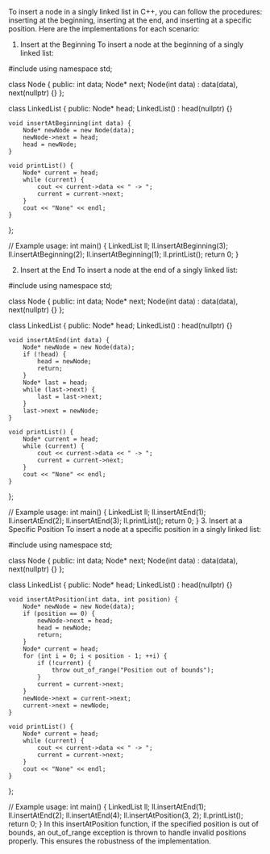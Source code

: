 To insert a node in a singly linked list in C++, you can follow the procedures:
 inserting at the beginning, inserting at the end, and inserting at a specific position. Here are the implementations for each scenario:

1. Insert at the Beginning
To insert a node at the beginning of a singly linked list:

#include <iostream>
using namespace std;

class Node {
public:
    int data;
    Node* next;
    Node(int data) : data(data), next(nullptr) {}
};

class LinkedList {
public:
    Node* head;
    LinkedList() : head(nullptr) {}

    void insertAtBeginning(int data) {
        Node* newNode = new Node(data);
        newNode->next = head;
        head = newNode;
    }

    void printList() {
        Node* current = head;
        while (current) {
            cout << current->data << " -> ";
            current = current->next;
        }
        cout << "None" << endl;
    }
};

// Example usage:
int main() {
    LinkedList ll;
    ll.insertAtBeginning(3);
    ll.insertAtBeginning(2);
    ll.insertAtBeginning(1);
    ll.printList();
    return 0;
}

2. Insert at the End
To insert a node at the end of a singly linked list:


#include <iostream>
using namespace std;

class Node {
public:
    int data;
    Node* next;
    Node(int data) : data(data), next(nullptr) {}
};

class LinkedList {
public:
    Node* head;
    LinkedList() : head(nullptr) {}

    void insertAtEnd(int data) {
        Node* newNode = new Node(data);
        if (!head) {
            head = newNode;
            return;
        }
        Node* last = head;
        while (last->next) {
            last = last->next;
        }
        last->next = newNode;
    }

    void printList() {
        Node* current = head;
        while (current) {
            cout << current->data << " -> ";
            current = current->next;
        }
        cout << "None" << endl;
    }
};

// Example usage:
int main() {
    LinkedList ll;
    ll.insertAtEnd(1);
    ll.insertAtEnd(2);
    ll.insertAtEnd(3);
    ll.printList();
    return 0;
}
3. Insert at a Specific Position
To insert a node at a specific position in a singly linked list:


#include <iostream>
using namespace std;

class Node {
public:
    int data;
    Node* next;
    Node(int data) : data(data), next(nullptr) {}
};

class LinkedList {
public:
    Node* head;
    LinkedList() : head(nullptr) {}

    void insertAtPosition(int data, int position) {
        Node* newNode = new Node(data);
        if (position == 0) {
            newNode->next = head;
            head = newNode;
            return;
        }
        Node* current = head;
        for (int i = 0; i < position - 1; ++i) {
            if (!current) {
                throw out_of_range("Position out of bounds");
            }
            current = current->next;
        }
        newNode->next = current->next;
        current->next = newNode;
    }

    void printList() {
        Node* current = head;
        while (current) {
            cout << current->data << " -> ";
            current = current->next;
        }
        cout << "None" << endl;
    }
};

// Example usage:
int main() {
    LinkedList ll;
    ll.insertAtEnd(1);
    ll.insertAtEnd(2);
    ll.insertAtEnd(4);
    ll.insertAtPosition(3, 2);
    ll.printList();
    return 0;
}
In this insertAtPosition function, if the specified position is out of bounds, an out_of_range exception is thrown to handle invalid positions properly. This ensures the robustness of the implementation.